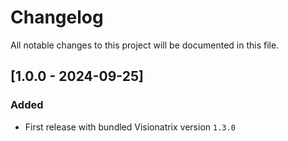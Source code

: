 # Changelog

All notable changes to this project will be documented in this file.

## [1.0.0 - 2024-09-25]

### Added

- First release with bundled Visionatrix version `1.3.0`
